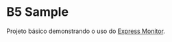 # B5 Sample

Projeto básico demonstrando o uso do [Express Monitor](https://www.npmjs.com/package/@labbsr0x/express-monitor).
